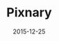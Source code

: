 ---
layout: site
title: "Pixnary"
date: 2015-12-25
categories: [community]
version: 1.3.8
major: 1
minor: 3
patch: 8
slug: pixnary
link: http://www.pixnary.com/
submitter: lpolepeddi
permalink: /sites/:slug
---